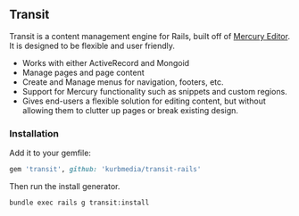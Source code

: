 ## Transit

Transit is a content management engine for Rails, built off of [Mercury Editor](https://github.com/jejacks0n/mercury). It is designed to be flexible and user friendly. 

* Works with either ActiveRecord and Mongoid
* Manage pages and page content
* Create and Manage menus for navigation, footers, etc.
* Support for Mercury functionality such as snippets and custom regions.
* Gives end-users a flexible solution for editing content, but without allowing them to clutter up pages or break existing design.

### Installation

Add it to your gemfile:
```ruby
gem 'transit', github: 'kurbmedia/transit-rails'
```
Then run the install generator.
```text
bundle exec rails g transit:install
```

